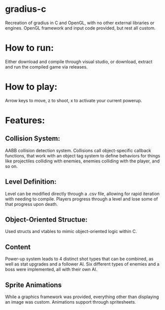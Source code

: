 # gradius-c
 Recreation of gradius in C and OpenGL, with no other external libraries or engines. OpenGL framework and input code provided, but rest all custom. 

# How to run:
Either download and compile through visual studio, or download, extract and run the compiled game via releases.

# How to play:
Arrow keys to move, z to shoot, x to activate your current powerup.

# Features:
## Collision System:
AABB collision detection system. Collisions call object-specific callback functions, that work with an object tag system to define behaviors for things like projectiles colliding with enemies, enemies colliding with the player, and so on.

## Level Definition:
Level can be modified directly through a .csv file, allowing for rapid iteration with needing to compile. Players progress through a level and lose some of that progress upon death.

## Object-Oriented Structue:
Used structs and vtables to mimic object-oriented logic within C.

## Content
Power-up system leads to 4 distinct shot types that can be combined, as well as stat upgrades and a follower AI. Six different types of enemies and a boss were implemented, all with their own AI. 

## Sprite Animations
While a graphics framework was provided, everything other than displaying an image was custom. Animations support through spritesheets. 
